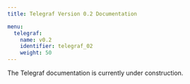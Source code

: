 ```yaml
---
title: Telegraf Version 0.2 Documentation

menu:
  telegraf:
    name: v0.2
    identifier: telegraf_02
    weight: 50
---
```


The Telegraf documentation is currently under construction.
